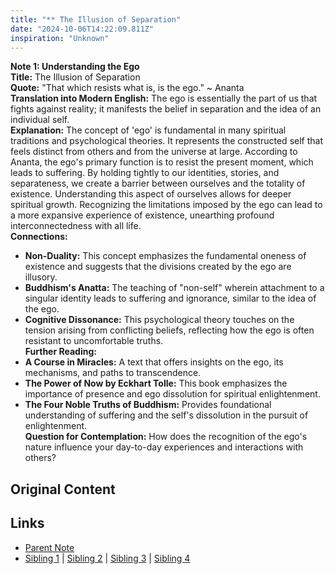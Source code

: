 ```yaml
---
title: "** The Illusion of Separation"
date: "2024-10-06T14:22:09.811Z"
inspiration: "Unknown"
---
```


  
**Note 1: Understanding the Ego**  
**Title:** The Illusion of Separation  
**Quote:** "That which resists what is, is the ego." ~ Ananta  
**Translation into Modern English:** The ego is essentially the part of us that fights against reality; it manifests the belief in separation and the idea of an individual self.   
**Explanation:** The concept of 'ego' is fundamental in many spiritual traditions and psychological theories. It represents the constructed self that feels distinct from others and from the universe at large. According to Ananta, the ego's primary function is to resist the present moment, which leads to suffering. By holding tightly to our identities, stories, and separateness, we create a barrier between ourselves and the totality of existence. Understanding this aspect of ourselves allows for deeper spiritual growth. Recognizing the limitations imposed by the ego can lead to a more expansive experience of existence, unearthing profound interconnectedness with all life.  
**Connections:**  
- **Non-Duality:** This concept emphasizes the fundamental oneness of existence and suggests that the divisions created by the ego are illusory.  
- **Buddhism's Anatta:** The teaching of "non-self" wherein attachment to a singular identity leads to suffering and ignorance, similar to the idea of the ego.  
- **Cognitive Dissonance:** This psychological theory touches on the tension arising from conflicting beliefs, reflecting how the ego is often resistant to uncomfortable truths.  
**Further Reading:**  
- **A Course in Miracles:** A text that offers insights on the ego, its mechanisms, and paths to transcendence.  
- **The Power of Now by Eckhart Tolle:** This book emphasizes the importance of presence and ego dissolution for spiritual enlightenment.  
- **The Four Noble Truths of Buddhism:** Provides foundational understanding of suffering and the self's dissolution in the pursuit of enlightenment.  
**Question for Contemplation:** How does the recognition of the ego's nature influence your day-to-day experiences and interactions with others?  



## Original Content



## Links

- [Parent Note](/parent-note.md)
- [Sibling 1](/zettel1.md) | [Sibling 2](/zettel2.md) | [Sibling 3](/zettel3.md) | [Sibling 4](/zettel4.md)

